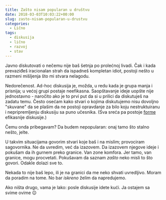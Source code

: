 ```yaml
---
title: Zašto nisam popularan u društvu
date: 2018-03-03T10:03:22+00:00
slug: zasto-nisam-popularan-u-drustvu
categories:
  - Lično
tags:
  - diskusija
  - lično
  - razvoj
  - stav
---
```


Javno diskutovati o nečemu nije baš šetnja po prolećnoj livadi. Čak i kada prevaziđeš iracionalan strah da ispadneš kompletan idiot, postoji nešto u razmeni mišljenja što mi stvara nelagodu.

<!--more-->

Nedorečenost. Ad-hoc diskusija je, možda, u redu kada je grupa manja i prisnija; u većoj grupi postaje neefikasna. Saopštavanje ideje uopšte nije jednostavno - naročito ako je to prvi put da si u prilici da diskutuješ na zadatu temu. Često osećam kako stvari o kojima diskutujemo nisu dovoljno "skuvane" da se plašim da ne postoji opravdanje za bilo koju nestruktuiranu i nepripremljenju diskusiju sa puno učesnika. (Sva sreća pa postoje [forme](http://www.liberatingstructures.com) efikasnije diskusije.)

Čemu onda pribegavam? Da budem nepopularan: onaj tamo što stalno nešto, jelte.

U takvim situacijama govorim stvari koje baš i na mislim; provociram sagovornika. Ne da uvredim, već da izazovem. Da izazovem njegove ideje i pokušam da ih gurnem preko granice. Van zone komfora. Jer tamo, van granice, mogu procvetati. Pokušavam da saznam _zašto_ neko misli to što govori. Odakle dolazi sve to.

Nekada to nije baš lepo, ili je na granici da me neko shvati uvredljivo. Moram da poradim na tome. No bar _iskreno_ želim da napredujemo.

Ako ništa drugo, vama je lako: posle diskusije idete kući. Ja ostajem sa svime ovime 😉